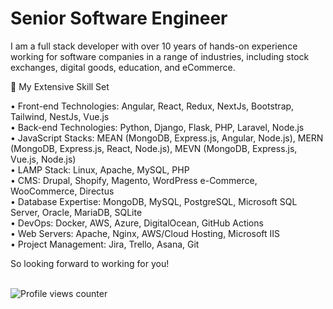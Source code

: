 # Senior Software Engineer 
  

I am a full stack developer with over 10 years of hands-on experience working for software companies in a range of industries, including stock exchanges, digital goods, education, and eCommerce.

🌟 My Extensive Skill Set<br/>

• Front-end Technologies: Angular, React, Redux, NextJs, Bootstrap, Tailwind, NestJs, Vue.js<br/>
• Back-end Technologies: Python, Django, Flask, PHP, Laravel, Node.js<br/>
• JavaScript Stacks: MEAN (MongoDB, Express.js, Angular, Node.js), MERN (MongoDB, Express.js, React, Node.js), MEVN (MongoDB, Express.js, Vue.js, Node.js)<br/>
• LAMP Stack: Linux, Apache, MySQL, PHP<br/>
• CMS: Drupal, Shopify, Magento, WordPress e-Commerce, WooCommerce, Directus<br/>
• Database Expertise: MongoDB, MySQL, PostgreSQL, Microsoft SQL Server, Oracle, MariaDB, SQLite<br/>
• DevOps: Docker, AWS, Azure, DigitalOcean, GitHub Actions<br/>
• Web Servers: Apache, Nginx, AWS/Cloud Hosting, Microsoft IIS<br/>
• Project Management: Jira, Trello, Asana, Git<br/>

So looking forward to working for you!    
<br/>  

![Profile views counter](https://komarev.com/ghpvc/?username=ticu90&&style=flat-square)  

